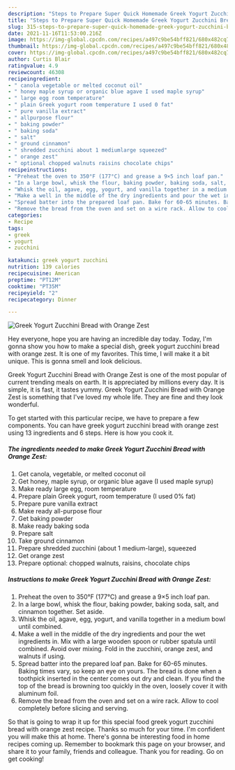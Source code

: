 ```yaml
---
description: "Steps to Prepare Super Quick Homemade Greek Yogurt Zucchini Bread with Orange Zest"
title: "Steps to Prepare Super Quick Homemade Greek Yogurt Zucchini Bread with Orange Zest"
slug: 315-steps-to-prepare-super-quick-homemade-greek-yogurt-zucchini-bread-with-orange-zest
date: 2021-11-16T11:53:00.216Z
image: https://img-global.cpcdn.com/recipes/a497c9be54bff821/680x482cq70/greek-yogurt-zucchini-bread-with-orange-zest-recipe-main-photo.jpg
thumbnail: https://img-global.cpcdn.com/recipes/a497c9be54bff821/680x482cq70/greek-yogurt-zucchini-bread-with-orange-zest-recipe-main-photo.jpg
cover: https://img-global.cpcdn.com/recipes/a497c9be54bff821/680x482cq70/greek-yogurt-zucchini-bread-with-orange-zest-recipe-main-photo.jpg
author: Curtis Blair
ratingvalue: 4.9
reviewcount: 46308
recipeingredient:
- " canola vegetable or melted coconut oil"
- " honey maple syrup or organic blue agave I used maple syrup"
- " large egg room temperature"
- " plain Greek yogurt room temperature I used 0 fat"
- " pure vanilla extract"
- " allpurpose flour"
- " baking powder"
- " baking soda"
- " salt"
- " ground cinnamon"
- " shredded zucchini about 1 mediumlarge squeezed"
- " orange zest"
- " optional chopped walnuts raisins chocolate chips"
recipeinstructions:
- "Preheat the oven to 350°F (177°C) and grease a 9×5 inch loaf pan."
- "In a large bowl, whisk the flour, baking powder, baking soda, salt, and cinnamon together. Set aside."
- "Whisk the oil, agave, egg, yogurt, and vanilla together in a medium bowl until combined."
- "Make a well in the middle of the dry ingredients and pour the wet ingredients in. Mix with a large wooden spoon or rubber spatula until combined. Avoid over mixing. Fold in the zucchini, orange zest, and walnuts if using."
- "Spread batter into the prepared loaf pan. Bake for 60-65 minutes. Baking times vary, so keep an eye on yours. The bread is done when a toothpick inserted in the center comes out dry and clean. If you find the top of the bread is browning too quickly in the oven, loosely cover it with aluminum foil."
- "Remove the bread from the oven and set on a wire rack. Allow to cool completely before slicing and serving."
categories:
- Recipe
tags:
- greek
- yogurt
- zucchini

katakunci: greek yogurt zucchini 
nutrition: 139 calories
recipecuisine: American
preptime: "PT12M"
cooktime: "PT35M"
recipeyield: "2"
recipecategory: Dinner

---
```



![Greek Yogurt Zucchini Bread with Orange Zest](https://img-global.cpcdn.com/recipes/a497c9be54bff821/680x482cq70/greek-yogurt-zucchini-bread-with-orange-zest-recipe-main-photo.jpg)

Hey everyone, hope you are having an incredible day today. Today, I'm gonna show you how to make a special dish, greek yogurt zucchini bread with orange zest. It is one of my favorites. This time, I will make it a bit unique. This is gonna smell and look delicious.

Greek Yogurt Zucchini Bread with Orange Zest is one of the most popular of current trending meals on earth. It is appreciated by millions every day. It is simple, it is fast, it tastes yummy. Greek Yogurt Zucchini Bread with Orange Zest is something that I've loved my whole life. They are fine and they look wonderful.




To get started with this particular recipe, we have to prepare a few components. You can have greek yogurt zucchini bread with orange zest using 13 ingredients and 6 steps. Here is how you cook it.

<!--inarticleads1-->

##### The ingredients needed to make Greek Yogurt Zucchini Bread with Orange Zest:

1. Get  canola, vegetable, or melted coconut oil
1. Get  honey, maple syrup, or organic blue agave (I used maple syrup)
1. Make ready  large egg, room temperature
1. Prepare  plain Greek yogurt, room temperature (I used 0% fat)
1. Prepare  pure vanilla extract
1. Make ready  all-purpose flour
1. Get  baking powder
1. Make ready  baking soda
1. Prepare  salt
1. Take  ground cinnamon
1. Prepare  shredded zucchini (about 1 medium-large), squeezed
1. Get  orange zest
1. Prepare  optional: chopped walnuts, raisins, chocolate chips




<!--inarticleads2-->

##### Instructions to make Greek Yogurt Zucchini Bread with Orange Zest:

1. Preheat the oven to 350°F (177°C) and grease a 9×5 inch loaf pan.
1. In a large bowl, whisk the flour, baking powder, baking soda, salt, and cinnamon together. Set aside.
1. Whisk the oil, agave, egg, yogurt, and vanilla together in a medium bowl until combined.
1. Make a well in the middle of the dry ingredients and pour the wet ingredients in. Mix with a large wooden spoon or rubber spatula until combined. Avoid over mixing. Fold in the zucchini, orange zest, and walnuts if using.
1. Spread batter into the prepared loaf pan. Bake for 60-65 minutes. Baking times vary, so keep an eye on yours. The bread is done when a toothpick inserted in the center comes out dry and clean. If you find the top of the bread is browning too quickly in the oven, loosely cover it with aluminum foil.
1. Remove the bread from the oven and set on a wire rack. Allow to cool completely before slicing and serving.




So that is going to wrap it up for this special food greek yogurt zucchini bread with orange zest recipe. Thanks so much for your time. I'm confident you will make this at home. There's gonna be interesting food in home recipes coming up. Remember to bookmark this page on your browser, and share it to your family, friends and colleague. Thank you for reading. Go on get cooking!
